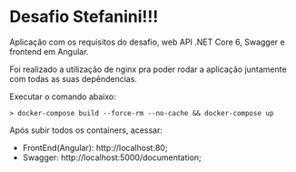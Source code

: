 # Desafio Stefanini!!!

Aplicação com os requisitos do desafio, web API .NET Core 6, Swagger e frontend em Angular.

Foi realizado a utilização de nginx pra poder rodar a aplicação juntamente com todas as suas depêndencias.

Executar o comando abaixo:

```
> docker-compose build --force-rm --no-cache && docker-compose up
```

Após subir todos os containers, acessar:

  * FrontEnd(Angular): http://localhost:80;
  * Swagger: http://localhost:5000/documentation;
